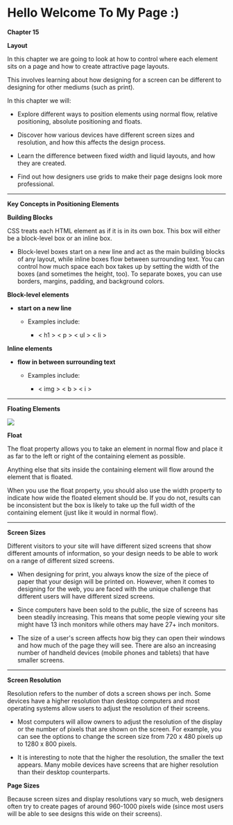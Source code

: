 # Hello Welcome To My Page :)

**Chapter 15**

**Layout**

In this chapter we are going to look at how to control where each element sits on a page and how to create attractive page layouts.

This involves learning about how designing for a screen can be different to designing for other mediums (such as print).

 In this chapter we will:

- Explore different ways to position elements using normal flow, relative positioning, absolute positioning and floats.

- Discover how various devices have different screen sizes and resolution, and how this affects the design process.

- Learn the difference between fixed width and liquid layouts, and how they are created.

- Find out how designers use grids to make their page designs look more professional.

-----

**Key Concepts in Positioning Elements**

**Building Blocks**

CSS treats each HTML element as if it is in its own box. This box will either be a block-level box or an inline box.

- Block-level boxes start on a new line and act as the main building blocks of any layout, while inline boxes flow between surrounding text. You can control how much space each box takes up by setting the width of the boxes (and sometimes the height, too). To separate boxes, you can use borders, margins, padding, and background colors.

**Block-level elements**

- **start on a new line**

  - Examples include:

    - < h1 > < p > < ul > < li >

**Inline elements**

- **flow in between surrounding text**

  - Examples include:

    - < img > < b > < i >

--------

**Floating Elements** 

![](https://i0.wp.com/css-tricks.com/wp-content/uploads/2021/03/web-text-wrap.png?resize=540%2C270&ssl=1)


**Float**

The float property allows you to take an element in normal flow and place it as far to the left or right of the containing element as possible.

Anything else that sits inside the containing element will flow around the element that is floated.

When you use the float 
property, you should also use the width property to indicate how wide the floated element should be. If you do not, results can be inconsistent but the box is likely to take up the full width of the containing element (just like it would in normal flow).





-----

**Screen Sizes**

Different visitors to your site will have different sized screens that show different amounts of information, so your design needs to be able to work on a range of different sized screens.

- When designing for print, you always know the size of the piece of paper that your design will be printed on. However, when it comes to designing for the web, you are faced with the unique challenge that different users will have different sized screens.

- Since computers have been sold to the public, the size of screens has been steadily increasing. This means that some people viewing your site might have 13 inch monitors while others may have 27+ inch monitors.

- The size of a user's screen affects how big they can open their windows and how much of the page they will see. There are also an increasing number of handheld devices (mobile phones and tablets) that have smaller screens.

----

**Screen Resolution**

Resolution refers to the number of dots a screen shows per inch. Some devices have a higher resolution than desktop computers and most operating systems allow users to adjust the resolution of their screens.

- Most computers will allow owners to adjust the resolution of the display or the number of pixels that are shown on the screen. For example, you can see the options to change the screen size from 720 x 480 pixels up to 1280 x 800 pixels.

- It is interesting to note that the higher the resolution, the smaller the text appears. Many mobile devices have screens that are higher resolution than their desktop counterparts.

**Page Sizes**

Because screen sizes and display resolutions vary so much, web designers often try to create pages of around 960-1000 pixels wide (since most users will be able to see designs this wide on their screens).
